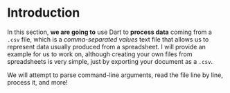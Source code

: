 # Introduction

In this section, __we are going to__ use Dart to __process data__ coming from a `.csv` file, which is a _comma-separated values_ text file that allows us to represent data usually produced from a spreadsheet. I will provide an example for us to work on, although creating your own files from spreadsheets is very simple, just by exporting your document as a `.csv`.

We will attempt to parse command-line arguments, read the file line by line, process it, and more!
